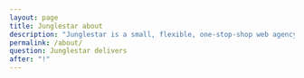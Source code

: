 ```yaml
---
layout: page
title: Junglestar about
description: "Junglestar is a small, flexible, one-stop-shop web agency. We organize information architecture, screen design, code and deploy. We offer top quality, yet affordable, custom designs or packed solutions all-including. We help companies and individuals craft their communication. We grow relationships with clients. We design, produce & develop well thought user experiences. We have been in the communication business for over 25 years"
permalink: /about/
question: Junglestar delivers
after: "!"
---
```

